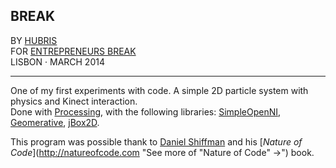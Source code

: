 ## BREAK  
BY [HUBRIS](http://cargocollective.com/hubris "See more of Hubris ->")  
FOR [ENTREPRENEURS BREAK](http://entrepreneursbreak.com "See license ->")  
LISBON · MARCH 2014 

--- 
  

One of my first experiments with code. A simple 2D particle system with physics and Kinect interaction.  
Done with [Processing](http://www.processing.org "See more of Processing ->"), with the following libraries: [SimpleOpenNI](https://code.google.com/p/simple-openni/ "See more of SimpleOpenNI ->"), [Geomerative](http://www.ricardmarxer.com/geomerative/ "See more of Geomerative ->"), [jBox2D](https://github.com/shiffman/Box2D-for-Processing "See more of jBox2D ->").  

This program was possible thank to [Daniel Shiffman](http://www.shiffman.net "See more of Daniel Shiffman ->") and his [*Nature of Code*](http://natureofcode.com "See more of "Nature of Code" ->") book.

